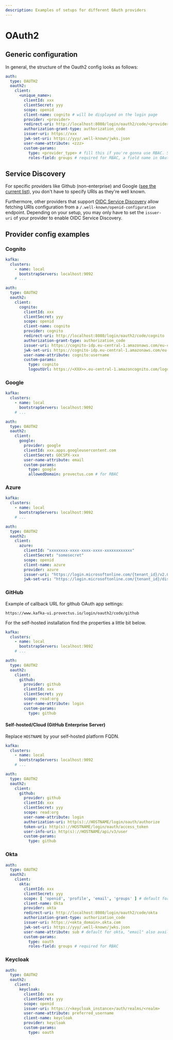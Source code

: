 ```yaml
---
description: Examples of setups for different OAuth providers
---
```


# OAuth2

## Generic configuration

In general, the structure of the Oauth2 config looks as follows:

```yaml
auth:
  type: OAUTH2
  oauth2:
    client:
      <unique_name>:
        clientId: xxx
        clientSecret: yyy
        scope: openid
        client-name: cognito # will be displayed on the login page
        provider: <provider>
        redirect-uri: http://localhost:8080/login/oauth2/code/<provider>
        authorization-grant-type: authorization_code
        issuer-uri: https://xxx
        jwk-set-uri: https://yyy/.well-known/jwks.json
        user-name-attribute: <zzz>
        custom-params:
          type: <provider_type> # fill this if you're gonna use RBAC. Supported values: cognito, google, github, oauth (for other generic providers)
          roles-field: groups # required for RBAC, a field name in OAuth token which will contain user's roles/groups
```

## Service Discovery

For specific providers like Github (non-enterprise) and Google ([see the current list](https://github.com/spring-projects/spring-security/blob/main/config/src/main/java/org/springframework/security/config/oauth2/client/CommonOAuth2Provider.java#L35)), you don't have to specify URIs as they're well known.

Furthermore, other providers that support [OIDC Service Discovery](https://openid.net/specs/openid-connect-discovery-1\_0.html#IssuerDiscovery) allow fetching URIs configuration from a `/.well-known/openid-configuration` endpoint. Depending on your setup, you may only have to set the `issuer-uri` of your provider to enable OIDC Service Discovery.

## Provider config examples

### Cognito

```yaml
kafka:
  clusters:
    - name: local
      bootstrapServers: localhost:9092
    # ...

auth:
  type: OAUTH2
  oauth2:
    client:
      cognito:
        clientId: xxx
        clientSecret: yyy
        scope: openid
        client-name: cognito
        provider: cognito
        redirect-uri: http://localhost:8080/login/oauth2/code/cognito
        authorization-grant-type: authorization_code
        issuer-uri: https://cognito-idp.eu-central-1.amazonaws.com/eu-central-1_xxx
        jwk-set-uri: https://cognito-idp.eu-central-1.amazonaws.com/eu-central-1_xxx/.well-known/jwks.json
        user-name-attribute: cognito:username
        custom-params:
          type: cognito
          logoutUrl: https://<XXX>>.eu-central-1.amazoncognito.com/logout #required just for cognito
```

### Google

```yaml
kafka:
  clusters:
    - name: local
      bootstrapServers: localhost:9092
    # ...

auth:
  type: OAUTH2
  oauth2:
    client:
      google:
        provider: google
        clientId: xxx.apps.googleusercontent.com
        clientSecret: GOCSPX-xxx
        user-name-attribute: email
        custom-params:
          type: google
          allowedDomain: provectus.com # for RBAC
```

### Azure

```yaml
kafka:
  clusters:
    - name: local
      bootstrapServers: localhost:9092
    # ...

auth:
  type: OAUTH2
  oauth2:
    client:
      azure:
        clientId: "xxxxxxxx-xxxx-xxxx-xxxx-xxxxxxxxxxxx"
        clientSecret: "somesecret"
        scope: openid
        client-name: azure
        provider: azure
        issuer-uri: "https://login.microsoftonline.com/{tenant_id}/v2.0"
        jwk-set-uri: "https://login.microsoftonline.com/{tenant_id}/discovery/v2.0/keys"
```

### GitHub

Example of callback URL for github OAuth app settings:

`https://www.kafka-ui.provectus.io/login/oauth2/code/github`

For the self-hosted installation find the properties a little bit below.

```yaml
kafka:
  clusters:
    - name: local
      bootstrapServers: localhost:9092
    # ...

auth:
  type: OAUTH2
  oauth2:
    client:
      github:
        provider: github
        clientId: xxx
        clientSecret: yyy
        scope: read:org
        user-name-attribute: login
        custom-params:
          type: github
```

#### Self-hosted/Cloud (GitHub Enterprise Server)

Replace `HOSTNAME` by your self-hosted platform FQDN.

```yaml
kafka:
  clusters:
    - name: local
      bootstrapServers: localhost:9092
    # ...

auth:
  type: OAUTH2
  oauth2:
    client:
      github:
        provider: github
        clientId: xxx
        clientSecret: yyy
        scope: read:org
        user-name-attribute: login
        authorization-uri: http(s)://HOSTNAME/login/oauth/authorize
        token-uri: http(s)://HOSTNAME/login/oauth/access_token
        user-info-uri: http(s)://HOSTNAME/api/v3/user
        custom-params:
          type: github      
```

### Okta

```yaml
auth:
  type: OAUTH2
  oauth2:
    client:
      okta:
        clientId: xxx
        clientSecret: yyy
        scope: [ 'openid', 'profile', 'email', 'groups' ] # default for okta + groups for rbac
        client-name: Okta
        provider: okta
        redirect-uri: http://localhost:8080/login/oauth2/code/okta
        authorization-grant-type: authorization_code
        issuer-uri: https://<okta_domain>.okta.com
        jwk-set-uri: https://yyy/.well-known/jwks.json
        user-name-attribute: sub # default for okta, "email" also available
        custom-params:
          type: oauth
          roles-field: groups # required for RBAC
```

### Keycloak

```yaml
auth:
  type: OAUTH2
  oauth2:
    client:
      keycloak:
        clientId: xxx
        clientSecret: yyy
        scope: openid
        issuer-uri: https://<keycloak_instance>/auth/realms/<realm>
        user-name-attribute: preferred_username
        client-name: keycloak
        provider: keycloak
        custom-params:
          type: oauth
```
